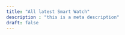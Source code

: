 ```yaml
---
title: "All latest Smart Watch"
description : "this is a meta description"
draft: false
---
```


